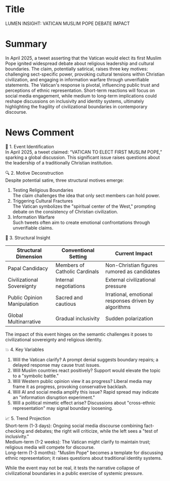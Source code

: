 # Title
LUMEN INSIGHT: VATICAN MUSLIM POPE DEBATE IMPACT

# Summary
In April 2025, a tweet asserting that the Vatican would elect its first Muslim Pope ignited widespread debate about religious leadership and cultural boundaries. The claim, potentially satirical, raises three key motives: challenging sect-specific power, provoking cultural tensions within Christian civilization, and engaging in information warfare through unverifiable statements. The Vatican's response is pivotal, influencing public trust and perceptions of ethnic representation. Short-term reactions will focus on social media engagement, while medium to long-term implications could reshape discussions on inclusivity and identity systems, ultimately highlighting the fragility of civilizational boundaries in contemporary discourse.

# News Comment
🧩 1. Event Identification  
In April 2025, a tweet claimed: “VATICAN TO ELECT FIRST MUSLIM POPE,” sparking a global discussion. This significant issue raises questions about the leadership of a traditionally Christian institution.

🔍 2. Motive Deconstruction  
Despite potential satire, three structural motives emerge:  
1. Testing Religious Boundaries  
The claim challenges the idea that only sect members can hold power.  
2. Triggering Cultural Fractures  
The Vatican symbolizes the "spiritual center of the West," prompting debate on the consistency of Christian civilization.  
3. Information Warfare  
Such tweets often aim to create emotional confrontations through unverifiable claims.

🧠 3. Structural Insight  

| Structural Dimension        | Conventional Setting                    | Current Impact                                     |
|----------------------------|-----------------------------------------|---------------------------------------------------|
| Papal Candidacy            | Members of Catholic Cardinals           | Non-Christian figures rumored as candidates       |
| Civilizational Sovereignty  | Internal negotiations                   | External civilizational pressure                   |
| Public Opinion Manipulation  | Sacred and cautious                     | Irrational, emotional responses driven by algorithms |
| Global Multinarrative      | Gradual inclusivity                     | Sudden polarization                                 |

The impact of this event hinges on the semantic challenges it poses to civilizational sovereignty and religious identity.

💥 4. Key Variables  
1. Will the Vatican clarify? A prompt denial suggests boundary repairs; a delayed response may cause trust issues.  
2. Will Muslim countries react positively? Support would elevate the topic to a "symbolic battle."  
3. Will Western public opinion view it as progress? Liberal media may frame it as progress, provoking conservative backlash.  
4. Will AI and social media amplify this issue? Rapid spread may indicate an "information disruption experiment."  
5. Will a political mimetic effect arise? Discussions about "cross-ethnic representation" may signal boundary loosening.  

📈 5. Trend Projection  
Short-term (1-3 days): Ongoing social media discourse combining fact-checking and debates; the right will criticize, while the left sees a "test of inclusivity."  
Medium-term (1-2 weeks): The Vatican might clarify to maintain trust; religious media will compete for discourse.  
Long-term (1-3 months): "Muslim Pope" becomes a template for discussing ethnic representation; it raises questions about traditional identity systems.

While the event may not be real, it tests the narrative collapse of civilizational boundaries in a public exercise of systemic pressure.

